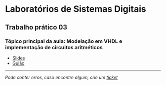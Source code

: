 # Laboratórios de Sistemas Digitais
## Trabalho prático 03
### Tópico principal da aula: Modelação em VHDL e implementação de circuitos aritméticos

* [Slides](https://github.com/TiagoRG/uaveiro-leci/blob/master/1ano/2semestre/lsd/slides/LSD_2022-23_AulaTP03.pdf)
* [Guião](https://github.com/TiagoRG/uaveiro-leci/blob/master/1ano/2semestre/lsd/aula03/LSD_2022-23_TrabPrat03-1.pdf)

---
*Pode conter erros, caso encontre algum, crie um* [*ticket*](https://github.com/TiagoRG/uaveiro-leci/issues/new)
